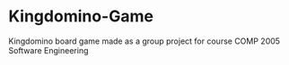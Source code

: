 # Kingdomino-Game
Kingdomino board game made as a group project for course COMP 2005 Software Engineering
